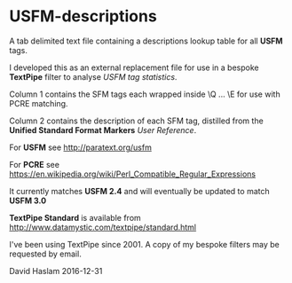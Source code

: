 # USFM-descriptions

A tab delimited text file containing a descriptions lookup table for all **USFM** tags.

I developed this as an external replacement file for use in a bespoke **TextPipe** filter to analyse _USFM tag statistics_.

Column 1 contains the SFM tags each wrapped inside \Q ... \E for use with PCRE matching.

Column 2 contains the description of each SFM tag, distilled from the **Unified Standard Format Markers** _User Reference_.

For **USFM** see http://paratext.org/usfm

For **PCRE** see https://en.wikipedia.org/wiki/Perl_Compatible_Regular_Expressions

It currently matches **USFM 2.4** and will eventually be updated to match **USFM 3.0**

**TextPipe Standard** is available from http://www.datamystic.com/textpipe/standard.html

I've been using TextPipe since 2001. A copy of my bespoke filters may be requested by email.

David Haslam 2016-12-31

